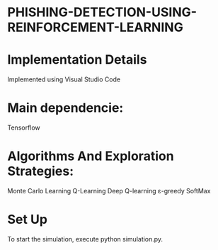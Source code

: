 # PHISHING-DETECTION-USING-REINFORCEMENT-LEARNING

# Implementation Details
Implemented using Visual Studio Code

# Main dependencie:
Tensorflow

# Algorithms And Exploration Strategies:
Monte Carlo Learning
Q-Learning
Deep Q-learning
ε-greedy
SoftMax

# Set Up
To start the simulation, execute python simulation.py.

